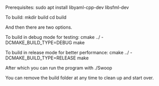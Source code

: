 Prerequisites:
sudo apt install libyaml-cpp-dev libsfml-dev

To build:
mkdir build
cd build

And then there are two options.

To build in debug mode for testing:
cmake ../ -DCMAKE_BUILD_TYPE=DEBUG
make

To build in release mode for better performance:
cmake ../ -DCMAKE_BUILD_TYPE=RELEASE
make

After which you can run the program with
./Swoop

You can remove the build folder at any time to clean up and start over.
